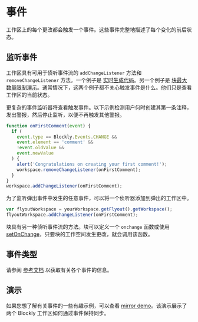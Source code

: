 # 事件

工作区上的每个更改都会触发一个事件。这些事件完整地描述了每个变化的前后状态。

## 监听事件

工作区具有可用于侦听事件流的 `addChangeListener` 方法和 `removeChangeListener` 方法。一个例子是 [实时生成代码](/guides/configure/code-generators.html#实时生成)。另一个例子是 [块最大数量限制演示](https://blockly-demo.appspot.com/static/demos/maxBlocks/index.html)。通常情况下，这两个例子都不关心触发事件是什么。他们只是查看工作区的当前状态。

更复杂的事件监听器将查看触发事件。以下示例检测用户何时创建其第一条注释，发出警报，然后停止监听，以便不再触发其他警报。

```javascript
function onFirstComment(event) {
  if (
    event.type == Blockly.Events.CHANGE &&
    event.element == 'comment' &&
    !event.oldValue &&
    event.newValue
  ) {
    alert('Congratulations on creating your first comment!');
    workspace.removeChangeListener(onFirstComment);
  }
}
workspace.addChangeListener(onFirstComment);
```

为了监听弹出事件中发生的任意事件，可以将一个侦听器添加到弹出的工作区中。

```javascript
var flyoutWorkspace = yourWorkspace.getFlyout().getWorkspace();
flyoutWorkspace.addChangeListener(onFirstComment);
```

块具有另一种侦听事件流的方法。块可以定义一个 `onchange` 函数或使用 [setOnChange](/guides/create-custom-blocks/define-blocks.html#修改监听器和校验器.html)，只要块的工作空间发生更改，就会调用该函数。

## 事件类型

请参阅 [参考文档](/reference/js/blockly.events_namespace.html) 以获取有关各个事件的信息。

<!-- 所有事件共享以下常见属性：

| 名称        | 类型   | 描述                                                                                                       |
| ----------- | ------ | ---------------------------------------------------------------------------------------------------------- |
| type        | 字符串 | `Blockly.Events.CREATE`，`Blockly.Events.DELETE`，`Blockly.Events.CHANGE`，`Blockly.Events.MOVE` 之一      |
| isUiEvent   | 布尔值 | 该事件是否是 UI 事件（例如，滚动，单击，选择，块拖动）。                                                   |
| workspaceId | 字符串 | 工作区的 UUID。通过 `Blockly.Workspace.getById(event.workspaceId)` 可以找到工作区。                        |
| blockId     | 字符串 | 块的 UUID。通过 `workspace.getBlockById(event.blockId`) 可以找到块                                         |
| group       | 字符串 | 组的 UUID。某些事件属于不可分割的组，正如在堆栈中插入语句这种情形。这用于将事件组合在一起以进行撤消/重做。 |

### 工作区事件

#### Blockly.Events.FINISHED_LOADING

加载完成事件不会添加到撤消操作堆栈中。 “加载完成”事件没有附加属性。

### 块事件

#### 块创建事件（Blockly.Events.BLOCK_CREATE）

块创建事件有两个附加属性：

| 名称 | 类型 | 描述                                     |
| ---- | ---- | ---------------------------------------- |
| xml  | 对象 | 定义新块和任何连接子块的 XML 树          |
| ids  | 数组 | 包含新块和任何连接的子块的 UUID 的数组。 |

#### 块删除事件（Blockly.Events.BLOCK_DELETE）

块删除事件有两个附加属性：

| 名称   | 类型 | 描述                                         |
| ------ | ---- | -------------------------------------------- |
| oldXml | 对象 | 定义已删除块和任何已连接子块的 XML 树        |
| ids    | 数组 | 包含已删除块和任何已连接子块的 UUID 的数组。 |

#### 块变更事件（Blockly.Events.BLOCK_DCHANGE）

块变更事件有两个附加属性：

| 名称     | 类型   | 描述                                                                   |
| -------- | ------ | ---------------------------------------------------------------------- |
| element  | 字符串 | 'field'，'comment'，'collapsed'，'disabled'，'inline'，'mutation' 之一 |
| 名称     | 字符串 | 字段名称（如果这是对字段的更改）。                                     |
| oldValue | 值     | 原有值                                                                 |
| newValue | 值     | 新值                                                                   |

#### 块移动事件（Blockly.Events.BLOCK_MOVE）

块移动事件有两个附加属性：

| 名称          | 类型   | 描述                                                         |
| ------------- | ------ | ------------------------------------------------------------ |
| oldParentId   | 字符串 | 旧父块的 UUID。 如果是顶级块，则为未定义。                   |
| oldInputName  | 字符串 | 旧父块的输入名称。如果它是顶级块或父级的下一个块，则为未定义 |
| oldCoordinate | 对象   | X 和 Y 坐标（如果它是顶级块）。如果有父块，则为未定义        |
| newParentId   | 字符串 | 新父块的 UUID。如果它是顶级块，则为未定义                    |
| newInputName  | 字符串 | 新父块的输入名称。如果它是顶级块或父级的下一个块，则为未定义 |
| newCoordinate | 对象   | X 和 Y 坐标（如果它是顶级块）。如果有父块，则为未定义        |

### 工作区注释事件

#### Blockly.Events.COMMENT_CREATE

工作区注释创建事件具有两个附加属性。

| 名称      | 类型   | 描述                  |
| --------- | ------ | --------------------- |
| commentId | 字符串 | 新创建的注释的 UUID。 |
| xml       | 对象   | 定义新注释的 XML 树。 |

#### Blockly.Events.COMMENT_DELETE

工作区注释删除事件具有两个附加属性。

| 名称      | 类型   | 描述                      |
| --------- | ------ | ------------------------- |
| commentId | 字符串 | 删除的注释的 UUID。       |
| xml       | 对象   | 定义已删除评论的 XML 树。 |

#### Blockly.Events.COMMENT_CHANGE

工作区注释更改事件具有四个附加属性。

| 名称        | 类型   | 描述                |
| ----------- | ------ | ------------------- |
| commentId   | 字符串 | 更改的注释的 UUID。 |
| oldContents | 字符串 | 先前的注释内容。    |
| newContents | 字符串 | 新注释内容          |

#### Blockly.Events.COMMENT_MOVE

工作区注释移动事件具有六个附加属性。

| 名称          | 类型   | 描述                               |
| ------------- | ------ | ---------------------------------- |
| commentId     | 字符串 | 要移动的注释的 UUID。              |
| oldCoordinate | 字符串 | 移动前的位置，以工作空间坐标表示。 |
| newCoordinate | 字符串 | 移动后的位置，以工作空间坐标表示。 |

### 变量事件

#### 变量创建事件（Blockly.Events.VAR_CREATE）

变量创建事件有两个附加属性：

| 名称    | 类型   | 描述                                                                        |
| ------- | ------ | --------------------------------------------------------------------------- |
| varType | 字符串 | 变量的类型，如 'int' 或 'string'。不需要是唯一的。这将默认为一种特定类型 “” |
| varName | 字符串 | 变量的名称。在变量和过程中是唯一的                                          |
| varId   | 字符串 | 变量的唯一 id                                                               |

#### 变量删除事件（Blockly.Events.VAR_DELETE）

变量删除事件有两个附加属性。

| 名称    | 类型   | 描述                                                                        |
| ------- | ------ | --------------------------------------------------------------------------- |
| varType | 字符串 | 变量的类型，如 'int' 或 'string'。不需要是唯一的。这将默认为一种特定类型 “” |
| varName | 字符串 | 变量的名称。在变量和过程中是唯一的                                          |
| varId   | 字符串 | 变量的唯一 id                                                               |

#### 变量重命名事件(Blockly.Events.VAR_RENAME)

变量重命名事件有两个附加属性。

| 名称    | 类型   | 描述                                   |
| ------- | ------ | -------------------------------------- |
| oldName | 字符串 | 变量的当前名称。在变量和过程中是唯一的 |
| newName | 字符串 | 变量的新名称。在变量和过程中是唯一的   |
| varId   | 字符串 | 变量的唯一 id                          |

### UI 事件

UI 事件是当多用户协作时不必传输的事件（例如，滚动工作区，缩放，打开工具箱类别）。 UI 事件不会添加到撤消堆栈中。 UI 事件的 isUiEvent 属性等于 true。

#### Blockly.Events.CLICK

点击事件有一个附加属性。

| 名称       | 类型   | 描述                                               |
| ---------- | ------ | -------------------------------------------------- |
| targetType | 字符串 | 单击的元素类型。 “块”，“工作区”，“缩放控制” 之一。 |

#### Blockly.Events.SELECT

选中事件具有两个附加属性。

| 名称         | 类型   | 描述                                                                |
| ------------ | ------ | ------------------------------------------------------------------- |
| oldElementId | 字符串 | 最后选择的元素的 id（可以是块或工作空间、注释的 id）。              |
| newElementId | 字符串 | 所选元素的 id（可以是块、工作空间、注释的 id，取消选择则为 null）。 |

#### Blockly.Events.BLOCK_DRAG

块拖动事件具有两个附加属性。

| 名称    | 类型                           | 描述                   |
| ------- | ------------------------------ | ---------------------- |
| isStart | 布尔值                         | 块是否开始拖动。       |
| blocks  | 块数组(!Array<!Blockly.Block>) | 受此拖动事件影响的块。 |

#### Blockly.Events.MARKER_MOVE

标记移动事件具有三个附加属性。

| 名称     | 类型                         | 描述                                          |
| -------- | ---------------------------- | --------------------------------------------- |
| oldNode  | 语法树节点(?Blockly.ASTNode) | 标记曾经位于的旧节点（如果没有，则为 null）。 |
| newNode  | 语法树节点(?Blockly.ASTNode) | 标记当前所在的新节点。                        |
| isCursor | 布尔值                       | 这是否是一个游标事件。                        |

#### Blockly.Events.BUBBLE_OPEN

气泡打开事件有两个附加属性。

| 名称       | 类型   | 描述                                                  |
| ---------- | ------ | ----------------------------------------------------- |
| isOpen     | 布尔值 | 如果气泡打开，则为 true，否则为 false。               |
| bubbleType | 字符串 | 气泡的类型。 “mutator”，“comment” 或 “warning” 之一。 |

#### Blockly.Events.TRASHCAN_OPEN

回收站打开事件有一个附加属性。

| 名称   | 类型   | 描述                                         |
| ------ | ------ | -------------------------------------------- |
| isOpen | 布尔值 | 垃圾桶弹出窗是否打开（如果关闭则为 false）。 |

#### Blockly.Events.TOOLBOX_ITEM_SELECT

工具箱项选择事件具有两个附加属性。

| 名称    | 类型   | 描述                       |
| ------- | ------ | -------------------------- |
| oldItem | 字符串 | 先前选择的工具箱项目名称。 |
| newItem | 字符串 | 新选择的工具箱项目名称。   |

#### Blockly.Events.THEME_CHANGE

主题更改事件具有一个附加属性。

| 名称      | 类型   | 描述     |
| --------- | ------ | -------- |
| themeName | 字符串 | 主题名称 |

#### Blockly.Events.VIEWPORT_CHANGE

视口更改事件具有三个附加属性。

| 名称     | 类型 | 描述                                               |
| -------- | ---- | -------------------------------------------------- |
| viewTop  | 数字 | 工作空间可见部分相对于工作空间原点的上边缘的距离。 |
| viewLeft | 数字 | 工作空间可见部分相对于工作空间原点的左边缘的距离。 |
| scale    | 数字 | 工作区的缩放比例                                   |

在两个 Blockly 实例之间通过事件进行同步的 [在线演示](https://blockly-demo.appspot.com/static/demos/mirror/index.html)。 -->

## 演示

如果您想了解有关事件的一些有趣示例，可以查看 [mirror demo](https://google.github.io/blockly-samples/examples/mirror-demo/)。该演示展示了两个 Blockly 工作区如何通过事件保持同步。